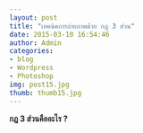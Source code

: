 ```yaml
---
layout: post
title: "เทคนิคการถ่ายภาพด้วย กฎ 3 ส่วน"
date: 2015-03-10 16:54:46
author: Admin
categories: 
- blog 
- Wordpress
- Photoshop
img: post15.jpg
thumb: thumb15.jpg
---
```

<b>กฎ 3 ส่วนคืออะไร ?</b> 



 <!--more-->


[hampden]: https://github.com/jekyll/jekyll